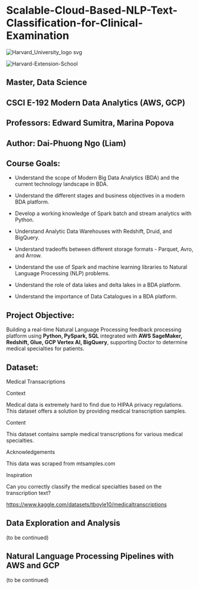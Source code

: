 # Scalable-Cloud-Based-NLP-Text-Classification-for-Clinical-Examination


![Harvard_University_logo svg](https://github.com/user-attachments/assets/cf1e57fb-fe56-4e09-9a8b-eb8a87343825)

![Harvard-Extension-School](https://github.com/user-attachments/assets/59ea7d94-ead9-47c0-b29f-f29b14edc1e0)

## **Master, Data Science**

## CSCI E-192 **Modern Data Analytics** (AWS, GCP)

## Professors: **Edward Sumitra**, **Marina Popova**

## Author: **Dai-Phuong Ngo (Liam)**

## Course Goals:

- Understand the scope of Modern Big Data Analytics (BDA) and the current technology landscape in BDA.

- Understand the different stages and business objectives in a modern BDA platform.

- Develop a working knowledge of Spark batch and stream analytics with Python.

- Understand Analytic Data Warehouses with Redshift, Druid, and BigQuery.

- Understand tradeoffs between different storage formats - Parquet, Avro, and Arrow.

- Understand the use of Spark and machine learning libraries to Natural Language Processing (NLP) problems.

- Understand the role of data lakes and delta lakes in a BDA platform.

- Understand the importance of Data Catalogues in a BDA platform.

## Project Objective:

Building a real-time Natural Language Processing feedback processing platform using **Python, PySpark, SQL** integrated with **AWS SageMaker, Redshift, Glue, GCP Vertex AI, BigQuery**, supporting Doctor to determine medical specialties for patients.

## Dataset:

Medical Transacriptions

Context

Medical data is extremely hard to find due to HIPAA privacy regulations. This dataset offers a solution by providing medical transcription samples.

Content

This dataset contains sample medical transcriptions for various medical specialties.

Acknowledgements

This data was scraped from mtsamples.com

Inspiration

Can you correctly classify the medical specialties based on the transcription text?

https://www.kaggle.com/datasets/tboyle10/medicaltranscriptions

## Data Exploration and Analysis

(to be continued)

## Natural Language Processing Pipelines with AWS and GCP 

(to be continued)
